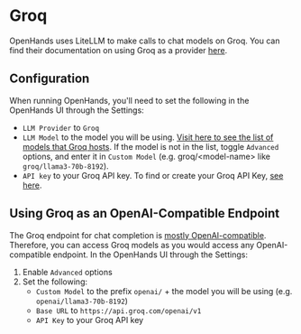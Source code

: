 # Groq

OpenHands uses LiteLLM to make calls to chat models on Groq. You can find their documentation on using Groq as a provider [here](https://docs.litellm.ai/docs/providers/groq).

## Configuration

When running OpenHands, you'll need to set the following in the OpenHands UI through the Settings:
- `LLM Provider` to `Groq`
- `LLM Model` to the model you will be using. [Visit here to see the list of
models that Groq hosts](https://console.groq.com/docs/models). If the model is not in the list, toggle
`Advanced` options, and enter it in `Custom Model` (e.g. groq/&lt;model-name&gt; like `groq/llama3-70b-8192`).
- `API key` to your Groq API key. To find or create your Groq API Key, [see here](https://console.groq.com/keys).



## Using Groq as an OpenAI-Compatible Endpoint

The Groq endpoint for chat completion is [mostly OpenAI-compatible](https://console.groq.com/docs/openai). Therefore, you can access Groq models as you
would access any OpenAI-compatible endpoint. In the OpenHands UI through the Settings:
1. Enable `Advanced` options
2. Set the following:
   - `Custom Model` to the prefix `openai/` + the model you will be using (e.g. `openai/llama3-70b-8192`)
   - `Base URL` to `https://api.groq.com/openai/v1`
   - `API Key` to your Groq API key
